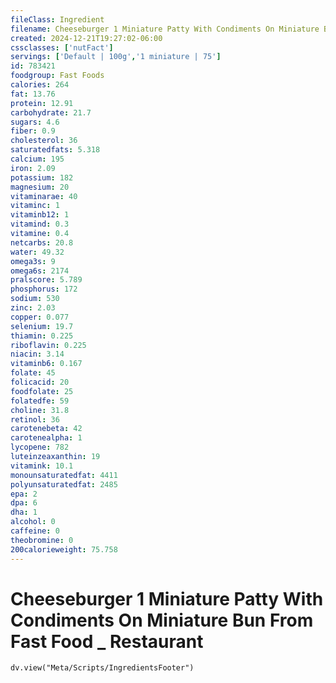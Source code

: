 ```yaml
---
fileClass: Ingredient
filename: Cheeseburger 1 Miniature Patty With Condiments On Miniature Bun From Fast Food _ Restaurant
created: 2024-12-21T19:27:02-06:00
cssclasses: ['nutFact']
servings: ['Default | 100g','1 miniature | 75']
id: 783421
foodgroup: Fast Foods
calories: 264
fat: 13.76
protein: 12.91
carbohydrate: 21.7
sugars: 4.6
fiber: 0.9
cholesterol: 36
saturatedfats: 5.318
calcium: 195
iron: 2.09
potassium: 182
magnesium: 20
vitaminarae: 40
vitaminc: 1
vitaminb12: 1
vitamind: 0.3
vitamine: 0.4
netcarbs: 20.8
water: 49.32
omega3s: 9
omega6s: 2174
pralscore: 5.789
phosphorus: 172
sodium: 530
zinc: 2.03
copper: 0.077
selenium: 19.7
thiamin: 0.225
riboflavin: 0.225
niacin: 3.14
vitaminb6: 0.167
folate: 45
folicacid: 20
foodfolate: 25
folatedfe: 59
choline: 31.8
retinol: 36
carotenebeta: 42
carotenealpha: 1
lycopene: 782
luteinzeaxanthin: 19
vitamink: 10.1
monounsaturatedfat: 4411
polyunsaturatedfat: 2485
epa: 2
dpa: 6
dha: 1
alcohol: 0
caffeine: 0
theobromine: 0
200calorieweight: 75.758
---
```


# Cheeseburger 1 Miniature Patty With Condiments On Miniature Bun From Fast Food _ Restaurant

```dataviewjs
dv.view("Meta/Scripts/IngredientsFooter")
```